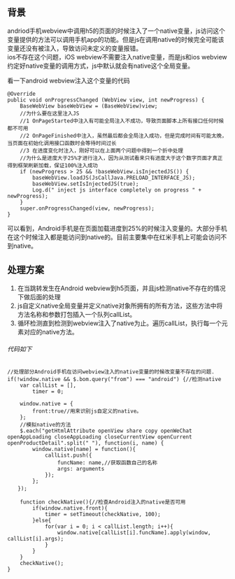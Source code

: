 ## 背景
andriod手机webview中调用h5的页面的时候注入了一个native变量，js访问这个变量提供的方法可以调用手机app的功能。但是js在调用native的时候完全可能该变量还没有被注入，导致访问未定义的变量报错。  
ios不存在这个问题，iOS webview不需要注入native变量，而是js和ios webview约定好native变量的调用方式，js中默认就会有native这个全局变量。  

看一下android webview注入这个变量的代码
```
@Override
public void onProgressChanged (WebView view, int newProgress) {
    BaseWebView baseWebView = (BaseWebView)view;
    //为什么要在这里注入JS
    //1 OnPageStarted中注入有可能全局注入不成功，导致页面脚本上所有接口任何时候都不可用
    //2 OnPageFinished中注入，虽然最后都会全局注入成功，但是完成时间有可能太晚，当页面在初始化调用接口函数时会等待时间过长
    //3 在进度变化时注入，刚好可以在上面两个问题中得到一个折中处理
    //为什么是进度大于25%才进行注入，因为从测试看来只有进度大于这个数字页面才真正得到框架刷新加载，保证100%注入成功
    if (newProgress > 25 && !baseWebView.isInjectedJS()) {
        baseWebView.loadJS(JsCallJava.PRELOAD_INTERFACE_JS);
        baseWebView.setIsInjectedJS(true);
        Log.d(" inject js interface completely on progress " + newProgress);
    }
    super.onProgressChanged(view, newProgress);
}
```
可以看到，Android手机是在页面加载进度到25%的时候注入变量的。大部分手机在这个时候注入都是能访问到native的。目前主要集中在红米手机上可能会访问不到native。

## 处理方案
1. 在当跳转发生在Android webview到h5页面，并且js检测native不存在的情况下做后面的处理  
1. js自定义native全局变量并定义native对象所拥有的所有方法，这些方法中将方法名称和参数打包插入一个队列callList。  
1. 循环检测直到检测到webview注入了native为止。遍历callList，执行每一个元素对应的native方法。  
###### 代码如下

```
//处理部分Android手机在访问webview注入的native变量的时候改变量不存在的问题.
if(!window.native && $.bom.query("from") === "android") {//检测native
	var callList = [],
		timer = 0;

	window.native = {
		front:true//用来识别js自定义的native。
	};
	//模拟native的方法
	$.each("getHtmlAttribute openView share copy openWeChat openAppLoading closeAppLoading closeCurrentView openCurrent openProductDetail".split(" "), function(i, name) {
		window.native[name] = function(){
			callList.push({
				funcName: name,//获取函数自己的名称
				args: arguments
			});
		};
　　});

	function checkNative(){//检查Android注入的native是否可用
		if(window.native.front){
			timer = setTimeout(checkNative, 100);
		}else{
			for(var i = 0; i < callList.length; i++){
				window.native[callList[i].funcName].apply(window, callList[i].args);
			}
		}
	}
	checkNative();
}
```



